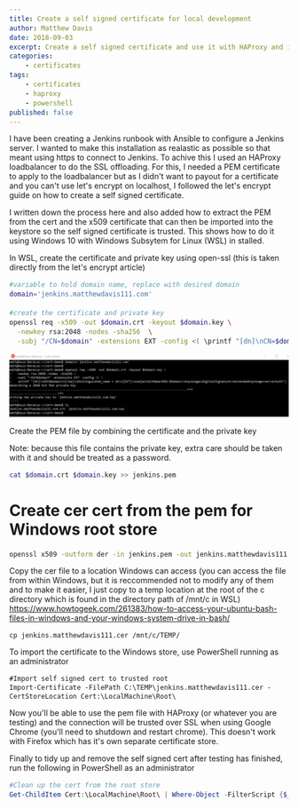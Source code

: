 ```yaml
---
title: Create a self signed certificate for local development
author: Matthew Davis
date: 2018-09-03
excerpt: Create a self signed certificate and use it with HAProxy and in the Windows store for local development with HTTPS sites
categories: 
    - certificates
tags:
    - certificates
    - haproxy
    - powershell
published: false
---
```


I have been creating a Jenkins runbook with Ansible to configure a Jenkins server. I wanted to make this installation as realastic as possible so that meant using https to connect to Jenkins. To achive this I used an HAProxy loadbalancer to do the SSL offloading. For this, I needed a PEM certificate to apply to the loadbalancer but as I didn't want to payout for a certificate and you can't use let's encrypt on localhost, I followed the let's encrypt guide on how to create a self signed certificate.

I written down the process here and also added how to extract the PEM from the cert and the x509 certificate that can then be imported into the keystore so the self signed certificate is trusted.
This shows how to do it using Windows 10 with Windows Subsytem for Linux (WSL) in stalled.

In WSL, create the certificate and private key using open-ssl (this is taken directly from the let's encrypt article)
```bash
#variable to hold domain name, replace with desired domain
domain='jenkins.matthewdavis111.com' 

#create the certificate and private key
openssl req -x509 -out $domain.crt -keyout $domain.key \
  -newkey rsa:2048 -nodes -sha256  \
  -subj "/CN=$domain" -extensions EXT -config <( \printf "[dn]\nCN=$domain\n[req]\ndistinguished_name = dn\n[EXT]\nsubjectAltName=DNS:$domain\nkeyUsage=digitalSignature\nextendedKeyUsage=serverAuth")
```

![Creating the certificate and private key using Windows Subsystem for Linux](/images/self-signed-cert/create-cert.png)

Create the PEM file by combining the certificate and the private key

Note: because this file contains the private key, extra care should be taken with it and should be treated as a password.

```bash
cat $domain.crt $domain.key >> jenkins.pem
```

# Create cer cert from the pem for Windows root store
```bash
openssl x509 -outform der -in jenkins.pem -out jenkins.matthewdavis111.cer
```

Copy the cer file to a location Windows can access (you can access the file from within Windows, but it is reccommended not to modify any of them and to make it easier, I just copy to a temp location at the root of the c directory which is found in the directory path of /mnt/c in WSL) https://www.howtogeek.com/261383/how-to-access-your-ubuntu-bash-files-in-windows-and-your-windows-system-drive-in-bash/

```
cp jenkins.matthewdavis111.cer /mnt/c/TEMP/
```

To import the certificate to the Windows store, use PowerShell running as an administrator

```
#Import self signed cert to trusted root
Import-Certificate -FilePath C:\TEMP\jenkins.matthewdavis111.cer -CertStoreLocation Cert:\LocalMachine\Root\
```

Now you'll be able to use the pem file with HAProxy (or whatever you are testing) and the connection will be trusted over SSL when using Google Chrome (you'll need to shutdown and restart chrome). This doesn't work with Firefox which has it's own separate certificate store.

Finally to tidy up and remove the self signed cert after testing has finished, run the following in PowerShell as an administrator

```powershell
#Clean up the cert from the root store
Get-ChildItem Cert:\LocalMachine\Root\ | Where-Object -FilterScript {$_.subject -like "*jenkins.matthewdavis111.com*"} | Remove-Item
```
